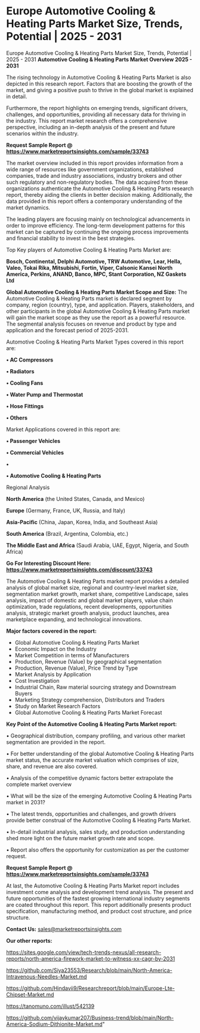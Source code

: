 # Europe Automotive Cooling & Heating Parts Market Size, Trends, Potential | 2025 - 2031
Europe Automotive Cooling & Heating Parts Market Size, Trends, Potential | 2025 - 2031
<Strong> Automotive Cooling & Heating Parts Market Overview 2025 - 2031</strong>

The rising technology in Automotive Cooling & Heating Parts Market is also depicted in this research report. Factors that are boosting the growth of the market, and giving a positive push to thrive in the global market is explained in detail.

Furthermore, the report highlights on emerging trends, significant drivers, challenges, and opportunities, providing all necessary data for thriving in the industry. This report market research offers a comprehensive perspective, including an in-depth analysis of the present and future scenarios within the industry.

<strong>Request Sample Report @ <a href=https://www.marketreportsinsights.com/sample/33743>https://www.marketreportsinsights.com/sample/33743</a></strong>

The market overview included in this report provides information from a wide range of resources like government organizations, established companies, trade and industry associations, industry brokers and other such regulatory and non-regulatory bodies. The data acquired from these organizations authenticate the Automotive Cooling & Heating Parts research report, thereby aiding the clients in better decision making. Additionally, the data provided in this report offers a contemporary understanding of the market dynamics.

The leading players are focusing mainly on technological advancements in order to improve efficiency. The long-term development patterns for this market can be captured by continuing the ongoing process improvements and financial stability to invest in the best strategies.

Top Key players of Automotive Cooling & Heating Parts Market are:

<strong>Bosch, Continental, Delphi Automotive, TRW Automotive, Lear, Hella, Valeo, Tokai Rika, Mitsubishi, Fortin, Viper, Calsonic Kansei North America, Perkins, ANAND, Banco, MPC, Stant Corporation, NZ Gaskets Ltd</strong>

<strong><b>Global Automotive Cooling & Heating Parts Market Scope and Size:</b></strong>
The Automotive Cooling & Heating Parts market is declared segment by company, region (country), type, and application. Players, stakeholders, and other participants in the global Automotive Cooling & Heating Parts market will gain the market scope as they use the report as a powerful resource. The segmental analysis focuses on revenue and product by type and application and the forecast period of 2025-2031.

Automotive Cooling & Heating Parts Market Types covered in this report are:

<strong>•  AC Compressors

•  Radiators

•  Cooling Fans

•  Water Pump and Thermostat

•  Hose Fittings

•  Others</strong>

Market Applications covered in this report are:

<strong>•  Passenger Vehicles

•  Commercial Vehicles

•  

•  Automotive Cooling & Heating Parts</strong> 

Regional Analysis

<strong>North America</strong> (the United States, Canada, and Mexico)

<strong>Europe</strong> (Germany, France, UK, Russia, and Italy)

<strong>Asia-Pacific</strong> (China, Japan, Korea, India, and Southeast Asia)

<strong>South America</strong> (Brazil, Argentina, Colombia, etc.)

<strong>The Middle East and Africa</strong> (Saudi Arabia, UAE, Egypt, Nigeria, and South Africa)

<strong>Go For Interesting Discount Here: <a href=https://www.marketreportsinsights.com/discount/33743>https://www.marketreportsinsights.com/discount/33743</a></strong>

The Automotive Cooling & Heating Parts market report provides a detailed analysis of global market size, regional and country-level market size, segmentation market growth, market share, competitive Landscape, sales analysis, impact of domestic and global market players, value chain optimization, trade regulations, recent developments, opportunities analysis, strategic market growth analysis, product launches, area marketplace expanding, and technological innovations.

<strong><b>Major factors covered in the report:</b></strong>
<ul>
  <li>Global Automotive Cooling & Heating Parts Market </li>
  <li>Economic Impact on the Industry</li>
  <li>Market Competition in terms of Manufacturers</li>
  <li>Production, Revenue (Value) by geographical segmentation</li>
  <li>Production, Revenue (Value), Price Trend by Type</li>
  <li>Market Analysis by Application</li>
  <li>Cost Investigation</li>
  <li>Industrial Chain, Raw material sourcing strategy and Downstream Buyers</li>
  <li>Marketing Strategy comprehension, Distributors and Traders</li>
  <li>Study on Market Research Factors</li>
  <li>Global Automotive Cooling & Heating Parts Market Forecast</li>
</ul>

<strong><b>Key Point of the Automotive Cooling & Heating Parts Market report:</b></strong>

• Geographical distribution, company profiling, and various other market segmentation are provided in the report.

• For better understanding of the global Automotive Cooling & Heating Parts market status, the accurate market valuation which comprises of size, share, and revenue are also covered.

• Analysis of the competitive dynamic factors better extrapolate the complete market overview

• What will be the size of the emerging Automotive Cooling & Heating Parts market in 2031?

• The latest trends, opportunities and challenges, and growth drivers provide better construal of the Automotive Cooling & Heating Parts Market.

• In-detail industrial analysis, sales study, and production understanding shed more light on the future market growth rate and scope.

• Report also offers the opportunity for customization as per the customer request.

<strong>Request Sample Report @ <a href=https://www.marketreportsinsights.com/sample/33743>https://www.marketreportsinsights.com/sample/33743</a></strong>

At last, the Automotive Cooling & Heating Parts Market report includes investment come analysis and development trend analysis. The present and future opportunities of the fastest growing international industry segments are coated throughout this report. This report additionally presents product specification, manufacturing method, and product cost structure, and price structure.

<strong>Contact Us:</strong>
sales@marketreportsinsights.com

<strong>Our other reports:</strong>

<a href=https://sites.google.com/view/tech-trends-nexus/all-research-reports/north-america-firework-market-to-witness-xx-cagr-by-2031>https://sites.google.com/view/tech-trends-nexus/all-research-reports/north-america-firework-market-to-witness-xx-cagr-by-2031</a>

<a href=https://github.com/Siya23553/Research/blob/main/North-America-Intravenous-Needles-Market.md>https://github.com/Siya23553/Research/blob/main/North-America-Intravenous-Needles-Market.md</a>

<a href=https://github.com/Hindavii9/Researchreport/blob/main/Europe-Lte-Chipset-Market.md>https://github.com/Hindavii9/Researchreport/blob/main/Europe-Lte-Chipset-Market.md</a>

<a href=https://tanomuno.com/illust/542139>https://tanomuno.com/illust/542139</a>

<a href=https://github.com/vijaykumar207/Business-trend/blob/main/North-America-Sodium-Dithionite-Market.md>https://github.com/vijaykumar207/Business-trend/blob/main/North-America-Sodium-Dithionite-Market.md</a>"
